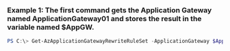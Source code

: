 ### Example 1: The first command gets the Application Gateway named ApplicationGateway01 and stores the result in the variable named $AppGW.
```powershell
PS C:\> Get-AzApplicationGatewayRewriteRuleSet -ApplicationGateway $AppGW -Name RuleSet01
```

